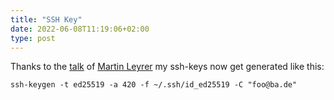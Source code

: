 ```yaml
---
title: "SSH Key"
date: 2022-06-08T11:19:06+02:00
type: post
---
```


Thanks to the [talk](https://www.youtube.com/watch?v=qvdlLTyUJ5I) of [Martin Leyrer](https://martin.leyrer.priv.at/) my ssh-keys now get generated like this:

`ssh-keygen -t ed25519 -a 420 -f ~/.ssh/id_ed25519 -C "foo@ba.de"`
